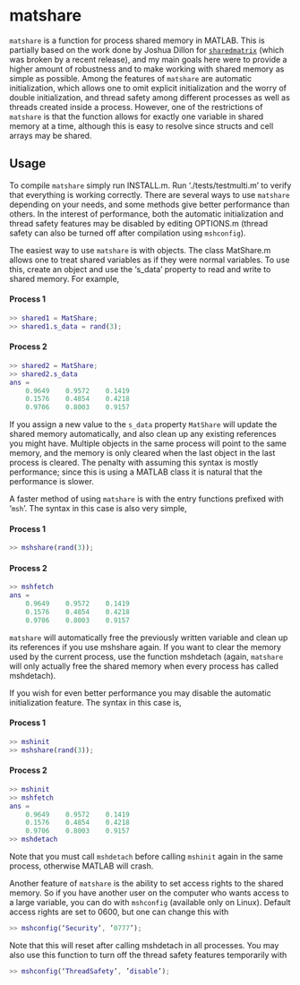 # matshare
`matshare` is a function for process shared memory in MATLAB. This is partially based on the work done by Joshua Dillon for [`sharedmatrix`](https://www.mathworks.com/matlabcentral/fileexchange/28572-sharedmatrix) (which was broken by a recent release), and my main goals here were to provide a higher amount of robustness and to make working with shared memory as simple as possible. Among the features of `matshare` are automatic initialization, which allows one to omit explicit initialization and the worry of double initialization, and thread safety among different processes as well as threads created inside a process. However, one of the restrictions of `matshare` is that the function allows for exactly one variable in shared memory at a time, although this is easy to resolve since structs and cell arrays may be shared.

## Usage
To compile `matshare` simply run INSTALL.m. Run ‘./tests/testmulti.m’ to verify that everything is working correctly. There are several ways to use `matshare` depending on your needs, and some methods give better performance than others. In the interest of performance, both the automatic initialization and thread safety features may be disabled by editing OPTIONS.m (thread safety can also be turned off after compilation using `mshconfig`).


 The easiest way to use `matshare` is with objects. The class MatShare.m allows one to treat shared variables as if they were normal variables. To use this, create an object and use the ‘s_data’ property to read and write to shared memory. For example,

#### Process 1
```matlab
>> shared1 = MatShare;
>> shared1.s_data = rand(3);
```
#### Process 2
```matlab
>> shared2 = MatShare;
>> shared2.s_data
ans =
    0.9649    0.9572    0.1419
    0.1576    0.4854    0.4218
    0.9706    0.8003    0.9157
```

If you assign a new value to the `s_data` property `MatShare` will update the shared memory automatically, and also clean up any existing references you might have. Multiple objects in the same process will point to the same memory, and the memory is only cleared when the last object in the last process is cleared. The penalty with assuming this syntax is mostly performance; since this is using a  MATLAB class it is natural that the performance is slower.


A faster method of using `matshare` is with the entry functions prefixed with ‘`msh`’. The syntax in this case is also very simple, 

#### Process 1
```matlab
>> mshshare(rand(3));
```
#### Process 2
```matlab
>> mshfetch
ans =
    0.9649    0.9572    0.1419
    0.1576    0.4854    0.4218
    0.9706    0.8003    0.9157
```

`matshare` will automatically free the previously written variable and clean up its references if you use mshshare again. If you want to clear the memory used by the current process, use the function mshdetach (again, `matshare` will only actually free the shared memory when every process has called mshdetach).


If you wish for even better performance you may disable the automatic initialization feature. The syntax in this case is, 

#### Process 1
```matlab
>> mshinit
>> mshshare(rand(3));
```
#### Process 2
```matlab
>> mshinit
>> mshfetch
ans =
    0.9649    0.9572    0.1419
    0.1576    0.4854    0.4218
    0.9706    0.8003    0.9157
>> mshdetach
```
Note that you must call `mshdetach` before calling `mshinit` again in the same process, otherwise MATLAB will crash.


Another feature of `matshare` is the ability to set access rights to the shared memory. So if you have another user on the computer who wants access to a large variable, you can do with `mshconfig` (available only on Linux). Default access rights are set to 0600, but one can change this with 
```matlab
>> mshconfig(‘Security’, ’0777’);
```
Note that this will reset after calling mshdetach in all processes. You may also use this function to turn off the thread safety features temporarily with 
```matlab
>> mshconfig(‘ThreadSafety’, ’disable’);
```